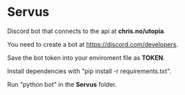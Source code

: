 # Servus
Discord bot that connects to the api at **chris.no/utopia**.

You need to create a bot at https://discord.com/developers.

Save the bot token into your enviroment file as **TOKEN**.

Install dependencies with "pip install -r requirements.txt".

Run "python bot" in the **Servus** folder.
